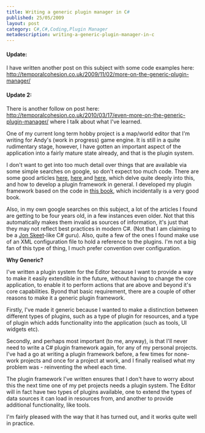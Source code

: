 ```yaml
---
title: Writing a generic plugin manager in C#
published: 25/05/2009
layout: post
category: C#,C#,Coding,Plugin Manager
metadescription: writing-a-generic-plugin-manager-in-c
---
```

<h4>Update:</h4>
I have written another post on this subject with some code examples  here: <a title="More on the generic plugin manager" href="http://temporalcohesion.co.uk/2009/11/02/more-on-the-generic-plugin-manager/" target="_self">http://temporalcohesion.co.uk/2009/11/02/more-on-the-generic-plugin-manager/</a>
<h4>Update 2:</h4>
There is another follow on post here: <a href="http://temporalcohesion.co.uk/2010/03/17/even-more-on-the-generic-plugin-manager/">http://temporalcohesion.co.uk/2010/03/17/even-more-on-the-generic-plugin-manager/</a> where I talk about what I've learned.

One of my current long term hobby project is a  map/world editor that I'm writing for Andy's (work in progress) game engine. It is still in a quite rudimentary stage, however, I have gotten an important aspect of the application into a fairly mature state already, and that is the plugin system.

I don't want to get into too much detail over things that are available via some simple searches on google, so don't expect too much code. There are some good articles <a title="http://msdn.microsoft.com/en-us/library/ms972962.aspx" href="http://" target="_blank">here</a>, <a title="http://www.codeproject.com/KB/macros/PluginsManager.aspx?display=Print" href="http://" target="_blank">here </a>and <a title="http://www.codeproject.com/KB/cs/Plugin_Basics.aspx" href="http://" target="_blank">here</a>, which delve quite deeply into this, and how to develop a plugin framework in general. I developed my plugin framework based on the code in <a title="http://www.amazon.com/2008-NET-Platform-Fourth-Windows-Net/dp/1590598849" href="http://" target="_blank">this book</a>, which incidentally is a very good book.

Also, in my own google searches on this subject, a lot of the articles I found are getting to be four years old, in a few instances even older. Not that this automatically makes them invalid as sources of information, it's just that they may not reflect best practices in modern C#. (Not that I am claiming to be a <a title="http://msmvps.com/blogs/jon_skeet/default.aspx" href="http://" target="_blank">Jon Skeet</a>-like C# guru). Also, quite a few of the ones I found make use of an XML configuration file to hold a reference to the plugins. I'm not a big fan of this type of thing, I much prefer convention over configuration.

<strong>Why Generic?</strong>

I've written a plugin system for the Editor because I want to provide a way to make it easily extendible in the future, without having to change the core application, to enable it to perform actions that are above and beyond it's core capabilities. Byond that basic requirement, there are a couple of other reasons to make it a generic plugin framework.

Firstly, I've made it generic because I wanted to make a distinction between different types of plugins, such as a type of plugin for resources, and a type of plugin which adds functionality into the application (such as tools, UI widgets etc).

Secondly, and perhaps most important (to me, anyway), is that I'll never need to write a C# plugin framework again, for any of my personal projects. I've had a go at writing a plugin framework before, a few times for none-work projects and once for a project at work, and I finally realised what my problem was - reinventing the wheel each time.

The plugin framework I've written ensures that I don't have to worry about this the next time one of my pet projects needs a plugin system. The Editor will in fact have two types of plugins available, one to extend the types of data sources it can load in resources from, and another to provide additional functionality, like tools.

I'm fairly pleased with the way that it has turned out, and it works quite well in practice.
